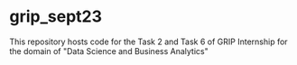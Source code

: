 # grip_sept23
This repository hosts code for the Task 2 and Task 6 of GRIP Internship for the domain of "Data Science and Business Analytics"
